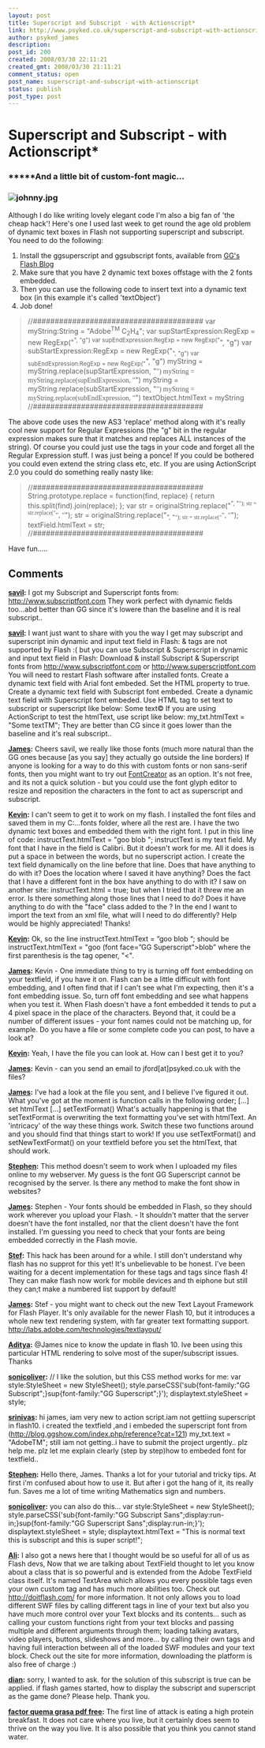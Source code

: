 ```yaml
---
layout: post
title: Superscript and Subscript - with Actionscript*
link: http://www.psyked.co.uk/superscript-and-subscript-with-actionscript/
author: psyked_james
description: 
post_id: 200
created: 2008/03/30 22:11:21
created_gmt: 2008/03/30 21:11:21
comment_status: open
post_name: superscript-and-subscript-with-actionscript
status: publish
post_type: post
---
```


# Superscript and Subscript - with Actionscript*

### *******And a little bit of custom-font magic...**

### ![johnny.jpg](http://uploads.psyked.co.uk/2008/03/johnny.jpg)

Although I do like writing lovely elegant code I'm also a big fan of 'the cheap hack'! Here's one I used last week to get round the age old problem of dynamic text boxes in Flash not supporting superscript and subscript. You need to do the following: 

  1. Install the ggsuperscript and ggsubscript fonts, available from [GG's Flash Blog](http://blog.ggshow.com/index.php/reference?cat=121)
  2. Make sure that you have 2 dynamic text boxes offstage with the 2 fonts embedded.
  3. Then you can use the following code to insert text into a dynamic text box (in this example it's called 'textObject')
  4. Job done!

> //####################################### var myString:String = "Adobe<sup>TM</sup> C<sub>2</sub>H<sub>4</sub>"; var supStartExpression:RegExp = new RegExp("<sup>", "g") var supEndExpression:RegExp = new RegExp("</sup>", "g") var subStartExpression:RegExp = new RegExp("<sub>", "g") var subEndExpression:RegExp = new RegExp("</sub>", "g") myString = myString.replace(supStartExpression, "<font face="GG Superscript">") myString = myString.replace(supEndExpression, "</font>") myString = myString.replace(subStartExpression, "<font face="GG Subscript">") myString = myString.replace(subEndExpression, "</font>") textObject.htmlText = myString //#######################################

The above code uses the new AS3 'replace' method along with it's really cool new support for Regular Expressions (the "g" bit in the regular expression makes sure that it matches and replaces ALL instances of the string). Of course you could just use the <font> tags in your code and forget all the Regular Expression stuff. I was just being a ponce! If you could be bothered you could even extend the string class etc, etc. If you are using ActionScript 2.0 you could do something really nasty like: 

> //####################################### String.prototype.replace = function(find, replace) { return this.split(find).join(replace); }; var str = originalString.replace("<sup>", "<font face="GG Superscript">"); str = str.replace("</sup>", "</font>"); str = originalString.replace("<sub>", "<font face="GG Subscript">"); str = str.replace("</sub>", "</font>"); textField.htmlText = str; //#######################################

Have fun.....

## Comments

**[savil](#282 "2008-04-28 18:08:18"):** I got my Subscript and Superscript fonts from: http://www.subscriptfont.com They work perfect with dynamic fields too...abd better than GG since it's lowere than the baseline and it is real subscript..

**[savil](#283 "2008-05-04 06:45:00"):** I want just want to share with you the way I get may subscript and superscript inin dynamic and input text field in Flash: & tags are not supported by Flash :( but you can use Subscript & Superscript in dynamic and input text field in Flash: Download & install Subscript & Superscript fonts from http://www.subscriptfont.com or http://www.superscriptfont.com You will need to restart Flash software after installed fonts. Create a dynamic text field with Arial font embeded. Set the HTML property to true. Create a dynamic text field with Subscript font embeded. Create a dynamic text field with Superscript font embeded. Use HTML tag to set text to subscript or superscript like below: Some text© If you are using ActionScript to test the htmlText, use script like below: my_txt.htmlText = "Some textTM"; They are better than CG since it goes lower than the baseline and it's real subscript..

**[James](#284 "2008-05-05 12:11:33"):** Cheers savil, we really like those fonts (much more natural than the GG ones because [as you say] they actually go outside the line borders) If anyone is looking for a way to do this with custom fonts or non sans-serif fonts, then you might want to try out [FontCreator](http://www.high-logic.com/fontcreator.html) as an option. It's not free, and its not a quick solution - but you could use the font glyph editor to resize and reposition the characters in the font to act as superscript and subscript.

**[Kevin](#285 "2009-07-02 01:45:25"):** I can't seem to get it to work on my flash. I installed the font files and saved them in my C:...fonts folder, where all the rest are. I have the two dynamic text boxes and embedded them with the right font. I put in this line of code: instructText.htmlText = "goo blob "; instructText is my text field. My font that I have in the field is Calibri. But it doesn't work for me. All it does is put a space in between the words, but no superscript action. I create the text field dynamically on the line before that line. Does that have anything to do with it? Does the location where I saved it have anything? Does the fact that I have a different font in the box have anything to do with it? I saw on another site: instructText.html = true; but when I tried that it threw me an error. Is there something along those lines that I need to do? Does it have anything to do with the "face" class added to the ? In the end I want to import the text from an xml file, what will I need to do differently? Help would be highly appreciated! Thanks!

**[Kevin](#286 "2009-07-02 01:48:52"):** Ok, so the line instructText.htmlText = “goo blob “; should be instructText.htmlText = "goo (font face=”GG Superscript”>blob” where the first parenthesis is the tag opener, "<".

**[James](#287 "2009-07-02 08:14:44"):** Kevin - One immediate thing to try is turning off font embedding on your textfield, if you have it on. Flash can be a little difficult with font embedding, and I often find that if I can't see what I'm expecting, then it's a font embedding issue. So, turn off font embedding and see what happens when you test it. When Flash doesn't have a font embedded it tends to put a 4 pixel space in the place of the characters. Beyond that, it could be a number of different issues - your font names could not be matching up, for example. Do you have a file or some complete code you can post, to have a look at?

**[Kevin](#288 "2009-07-02 21:19:25"):** Yeah, I have the file you can look at. How can I best get it to you?

**[James](#289 "2009-07-04 17:47:17"):** Kevin - can you send an email to jford[at]psyked.co.uk with the files?

**[James](#290 "2009-07-07 22:54:50"):** I've had a look at the file you sent, and I believe I've figured it out. What you've got at the moment is function calls in the following order; [...] set htmlText [...] setTextFormat() What's actually happening is that the setTextFormat is overwriting the text formatting you've set with htmlText. An 'intricacy' of the way these things work. Switch these two functions around and you should find that things start to work! If you use setTextFormat() and setNewTextFormat() on your textfield before you set the htmlText, that should work.

**[Stephen](#291 "2010-01-21 10:29:21"):** This method doesn't seem to work when I uploaded my files online to my webserver. My guess is the font GG Superscript cannot be recognised by the server. Is there any method to make the font show in websites?

**[James](#292 "2010-01-21 15:05:15"):** Stephen - Your fonts should be embedded in Flash, so they should work wherever you upload your Flash. - It shouldn't matter that the server doesn't have the font installed, nor that the client doesn't have the font installed. I'm guessing you need to check that your fonts are being embedded correctly in the Flash movie.

**[Stef](#293 "2010-02-15 23:56:05"):** This hack has been around for a while. I still don't understand why flash has no supprot for this yet! It's unbelievable to be honest. I've been waiting for a decent implementation for these tags and tags since flash 4! They can make flash now work for mobile devices and th eiphone but still they can;t make a numbered list support by default!

**[James](#294 "2010-02-16 12:17:01"):** Stef - you might want to check out the new Text Layout Framework for Flash Player. It's only available for the newer Flash 10, but it introduces a whole new text rendering system, with far greater text formatting support. http://labs.adobe.com/technologies/textlayout/

**[Aditya](#295 "2010-05-15 13:26:49"):** @James nice to know the update in flash 10. Ive been using this particular HTML rendering to solve most of the super/subscript issues. Thanks

**[sonicoliver](#296 "2010-07-13 08:25:41"):** // I like the solution, but this CSS method works for me: var style:StyleSheet = new StyleSheet(); style.parseCSS('sub{font-family:"GG Subscript";}sup{font-family:"GG Superscript";}'); displaytext.styleSheet = style;

**[srinivas](#297 "2010-08-17 03:56:34"):** hi james, iam very new to action script.iam not gettiing superscript in flash10. i created the textfield ,and i embeded the superscript font from (http://blog.ggshow.com/index.php/reference?cat=121) my_txt.text = "AdobeTM"; still iam not getting..i have to submit the project urgently.. plz help me. plz let me explain clearly (step by step)how to embeded font for textfield..

**[Stephen](#298 "2010-09-11 08:55:27"):** Hello there, James. Thanks a lot for your tutorial and tricky tips. At first i'm confused about how to use it. But after i got the hang of it, its really fun. Saves me a lot of time writing Mathematics sign and numbers.

**[sonicoliver](#299 "2010-11-07 14:46:23"):** you can also do this... var style:StyleSheet = new StyleSheet(); style.parseCSS('sub{font-family:"GG Subscript Sans";display:run-in;}sup{font-family:"GG Superscript Sans";display:run-in;}'); displaytext.styleSheet = style; displaytext.htmlText = "This is normal text this is subscript and this is super script!";

**[Ali](#300 "2011-10-06 15:38:52"):** I also got a news here that I thought would be so useful for all of us as Flash devs, Now that we are talking about TextField thought to let you know about a class that is so powerful and is extended from the Adobe TextField class itself. It's named TextArea which allows you every possible tags even your own custom tag and has much more abilities too. Check out <http://doitflash.com/> for more information. It not only allows you to load different SWF files by calling different tags in line of your text but also you have much more control over your Text blocks and its contents... such as calling your custom functions right from your text blocks and passing multiple and different arguments through them; loading talking avatars, video players, buttons, slideshows and more... by calling their own tags and having full interaction between all of the loaded SWF modules and your text block. Check out the site for more information, downloading the platform is also free of charge :)

**[dian](#301 "2011-10-10 16:46:53"):** sorry, I wanted to ask. for the solution of this subscript is true can be applied. if flash games started, how to display the subscript and superscript as the game done? Please help. Thank you.

**[factor quema grasa pdf free](#302 "2013-10-14 05:41:25"):** The first line of attack is eating a high protein breakfast. It does not care where you live, but it certainly does seem to thrive on the way you live. It is also possible that you think you cannot stand water.

